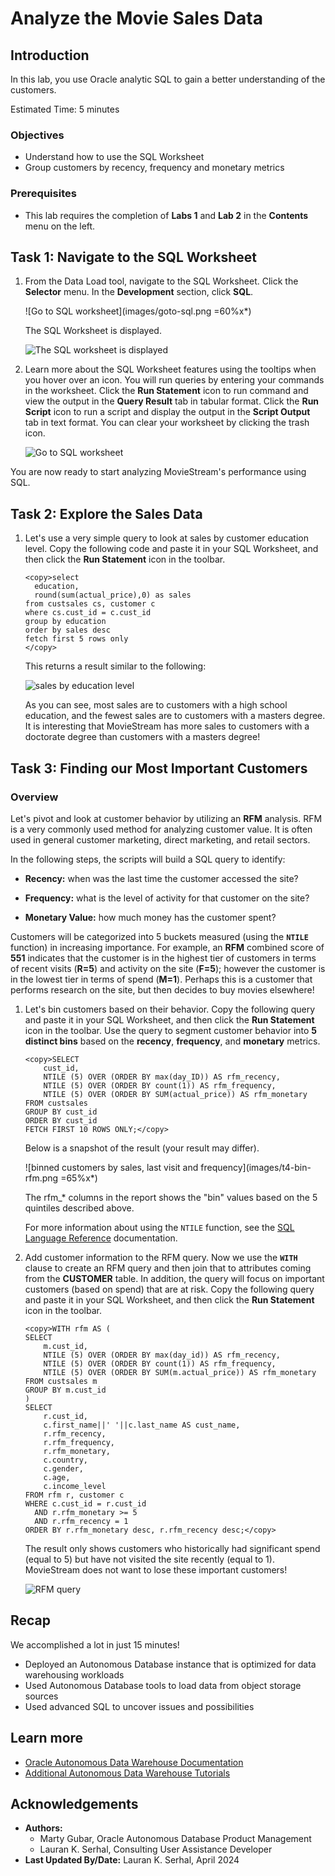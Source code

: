 # Analyze the Movie Sales Data

## Introduction
In this lab, you use Oracle analytic SQL to gain a better understanding of the customers.

Estimated Time: 5 minutes

### Objectives

- Understand how to use the SQL Worksheet
- Group customers by recency, frequency and monetary metrics

### Prerequisites

- This lab requires the completion of **Labs 1** and **Lab 2** in the **Contents** menu on the left.

## Task 1: Navigate to the SQL Worksheet

1. From the Data Load tool, navigate to the SQL Worksheet. Click the **Selector** menu. In the **Development** section, click **SQL**.

    ![Go to SQL worksheet](images/goto-sql.png =60%x*)

    The SQL Worksheet is displayed.

    ![The SQL worksheet is displayed](images/sql-worksheet.png " ")

2. Learn more about the SQL Worksheet features using the tooltips when you hover over an icon. You will run queries by entering your commands in the worksheet. Click the **Run Statement** icon to run command and view the output in the **Query Result** tab in tabular format. Click the **Run Script** icon to run a script and display the output in the **Script Output** tab in text format. You can clear your worksheet by clicking the trash icon.

    ![Go to SQL worksheet](images/run-query.png " ")

You are now ready to start analyzing MovieStream's performance using SQL.

## Task 2: Explore the Sales Data

1. Let's use a very simple query to look at sales by customer education level. Copy the following code and paste it in your SQL Worksheet, and then click the **Run Statement** icon in the toolbar.

    ```
    <copy>select
      education,
      round(sum(actual_price),0) as sales
    from custsales cs, customer c
    where cs.cust_id = c.cust_id
    group by education
    order by sales desc
    fetch first 5 rows only
    </copy>
    ```

    This returns a result similar to the following:

    ![sales by education level](images/sales-by-education-level.png " ")

    As you can see, most sales are to customers with a high school education, and the fewest sales are to customers with a masters degree. It is interesting that MovieStream has more sales to customers with a doctorate degree than customers with a masters degree!

## Task 3: Finding our Most Important Customers

### Overview

Let's pivot and look at customer behavior by utilizing an **RFM** analysis. RFM is a very commonly used method for analyzing customer value. It is often used in general customer marketing, direct marketing, and retail sectors.

In the following steps, the scripts will build a SQL query to identify:

- **Recency:** when was the last time the customer accessed the site?

- **Frequency:** what is the level of activity for that customer on the site?

- **Monetary Value:** how much money has the customer spent?

Customers will be categorized into 5 buckets measured (using the **`NTILE`** function) in increasing importance. For example, an **RFM** combined score of **551** indicates that the customer is in the highest tier of customers in terms of recent visits (**R=5**) and activity on the site (**F=5**); however the customer is in the lowest tier in terms of spend (**M=1**). Perhaps this is a customer that performs research on the site, but then decides to buy movies elsewhere!

1. Let's bin customers based on their behavior. Copy the following query and paste it in your SQL Worksheet, and then click the **Run Statement** icon in the toolbar. Use the query to segment customer behavior into **5 distinct bins** based on the **recency**, **frequency**, and **monetary** metrics.

    ```
    <copy>SELECT
        cust_id,
        NTILE (5) OVER (ORDER BY max(day_ID)) AS rfm_recency,
        NTILE (5) OVER (ORDER BY count(1)) AS rfm_frequency,
        NTILE (5) OVER (ORDER BY SUM(actual_price)) AS rfm_monetary
    FROM custsales
    GROUP BY cust_id
    ORDER BY cust_id
    FETCH FIRST 10 ROWS ONLY;</copy>
    ```

    Below is a snapshot of the result (your result may differ).

    ![binned customers by sales, last visit and frequency](images/t4-bin-rfm.png =65%x*)

    The rfm\_* columns in the report shows the "bin" values based on the 5 quintiles described above.

    For more information about using the `NTILE` function, see the [SQL Language Reference](https://docs.oracle.com/en/database/oracle/oracle-database/19/sqlrf/NTILE.html#GUID-FAD7A986-AEBD-4A03-B0D2-F7F2148BA5E9) documentation.

2. Add customer information to the  RFM query. Now we use the **`WITH`** clause to create an RFM query and then join that to attributes coming from the **CUSTOMER** table. In addition, the query will focus on important customers (based on spend) that are at risk. Copy the following query and paste it in your SQL Worksheet, and then click the **Run Statement** icon in the toolbar.

    ```
    <copy>WITH rfm AS (
    SELECT
        m.cust_id,
        NTILE (5) OVER (ORDER BY max(day_id)) AS rfm_recency,
        NTILE (5) OVER (ORDER BY count(1)) AS rfm_frequency,
        NTILE (5) OVER (ORDER BY SUM(m.actual_price)) AS rfm_monetary
    FROM custsales m
    GROUP BY m.cust_id
    )
    SELECT
        r.cust_id,
        c.first_name||' '||c.last_name AS cust_name,
        r.rfm_recency,
        r.rfm_frequency,
        r.rfm_monetary,
        c.country,
        c.gender,
        c.age,
        c.income_level
    FROM rfm r, customer c  
    WHERE c.cust_id = r.cust_id
      AND r.rfm_monetary >= 5
      AND r.rfm_recency = 1      
    ORDER BY r.rfm_monetary desc, r.rfm_recency desc;</copy>
    ```
   
    The result only shows customers who historically had significant spend (equal to 5) but have not visited the site recently (equal to 1). MovieStream does not want to lose these important customers!

    ![RFM query](images/t4-rfm.png " ")

## Recap
We accomplished a lot in just 15 minutes!

* Deployed an Autonomous Database instance that is optimized for data warehousing workloads
* Used Autonomous Database tools to load data from object storage sources
* Used advanced SQL to uncover issues and possibilities

## Learn more

* [Oracle Autonomous Data Warehouse Documentation](https://docs.oracle.com/en/cloud/paas/autonomous-data-warehouse-cloud/index.html)
* [Additional Autonomous Data Warehouse Tutorials](https://docs.oracle.com/en/cloud/paas/autonomous-data-warehouse-cloud/tutorials.html)

## **Acknowledgements**

- **Authors:**
    * Marty Gubar, Oracle Autonomous Database Product Management
    * Lauran K. Serhal, Consulting User Assistance Developer
- **Last Updated By/Date:** Lauran K. Serhal, April 2024
